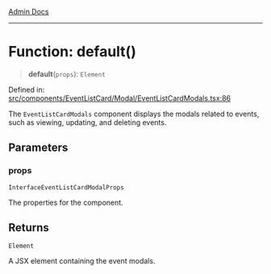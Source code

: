 [Admin Docs](/)

***

# Function: default()

> **default**(`props`): `Element`

Defined in: [src/components/EventListCard/Modal/EventListCardModals.tsx:86](https://github.com/PalisadoesFoundation/talawa-admin/blob/main/src/components/EventListCard/Modal/EventListCardModals.tsx#L86)

The `EventListCardModals` component displays the modals related to events, such as viewing,
updating, and deleting events.

## Parameters

### props

`InterfaceEventListCardModalProps`

The properties for the component.

## Returns

`Element`

A JSX element containing the event modals.
